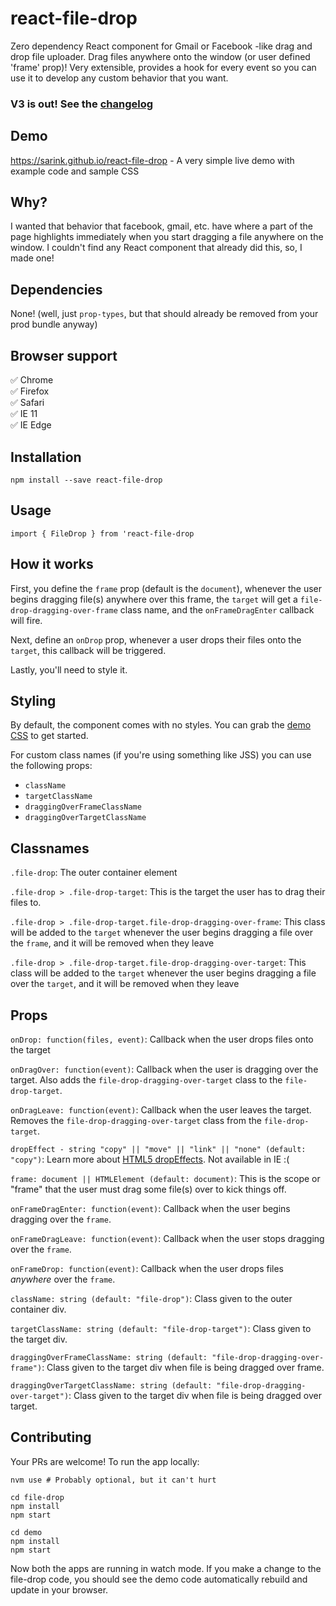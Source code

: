 # react-file-drop

Zero dependency React component for Gmail or Facebook -like drag and drop file uploader. Drag files anywhere onto the window (or user defined 'frame' prop)! Very extensible, provides a hook for every event so you can use it to develop any custom behavior that you want.

### V3 is out! See the [changelog](https://github.com/sarink/react-file-drop/blob/master/CHANGELOG.md)

## Demo

https://sarink.github.io/react-file-drop - A very simple live demo with example code and sample CSS

## Why?

I wanted that behavior that facebook, gmail, etc. have where a part of the page highlights immediately when you start dragging a file anywhere on the window. I couldn't find any React component that already did this, so, I made one!

## Dependencies

None! (well, just `prop-types`, but that should already be removed from your prod bundle anyway)

## Browser support

✅ Chrome <br/>
✅ Firefox <br/>
✅ Safari <br/>
✅ IE 11 <br/>
✅ IE Edge <br/>

## Installation

`npm install --save react-file-drop`

## Usage

`import { FileDrop } from 'react-file-drop`

## How it works

First, you define the `frame` prop (default is the `document`), whenever the user begins dragging file(s) anywhere over this frame, the `target` will get a `file-drop-dragging-over-frame` class name, and the `onFrameDragEnter` callback will fire.

Next, define an `onDrop` prop, whenever a user drops their files onto the `target`, this callback will be triggered.

Lastly, you'll need to style it.

## Styling

By default, the component comes with no styles. You can grab the [demo CSS](https://raw.githubusercontent.com/sarink/react-file-drop/master/src/Demo/Demo.css) to get started.

For custom class names (if you're using something like JSS) you can use the following props:

- `className`
- `targetClassName`
- `draggingOverFrameClassName`
- `draggingOverTargetClassName`

## Classnames

`.file-drop`: The outer container element

`.file-drop > .file-drop-target`: This is the target the user has to drag their files to.

`.file-drop > .file-drop-target.file-drop-dragging-over-frame`: This class will be added to the `target` whenever the user begins dragging a file over the `frame`, and it will be removed when they leave

`.file-drop > .file-drop-target.file-drop-dragging-over-target`: This class will be added to the `target` whenever the user begins dragging a file over the `target`, and it will be removed when they leave

## Props

`onDrop: function(files, event)`: Callback when the user drops files onto the target

`onDragOver: function(event)`: Callback when the user is dragging over the target. Also adds the `file-drop-dragging-over-target` class to the `file-drop-target`.

`onDragLeave: function(event)`: Callback when the user leaves the target. Removes the `file-drop-dragging-over-target` class from the `file-drop-target`.

`dropEffect - string "copy" || "move" || "link" || "none" (default: "copy")`: Learn more about [HTML5 dropEffects](https://developer.mozilla.org/en-US/docs/Web/API/DataTransfer#dropEffect.28.29). Not available in IE :(

`frame: document || HTMLElement (default: document)`: This is the scope or "frame" that the user must drag some file(s) over to kick things off.

`onFrameDragEnter: function(event)`: Callback when the user begins dragging over the `frame`.

`onFrameDragLeave: function(event)`: Callback when the user stops dragging over the `frame`.

`onFrameDrop: function(event)`: Callback when the user drops files _anywhere_ over the `frame`.

`className: string (default: "file-drop")`: Class given to the outer container div.

`targetClassName: string (default: "file-drop-target")`: Class given to the target div.

`draggingOverFrameClassName: string (default: "file-drop-dragging-over-frame")`: Class given to the target div when file is being dragged over frame.

`draggingOverTargetClassName: string (default: "file-drop-dragging-over-target")`: Class given to the target div when file is being dragged over target.

## Contributing

Your PRs are welcome! To run the app locally:

```
nvm use # Probably optional, but it can't hurt

cd file-drop
npm install
npm start

cd demo
npm install
npm start
```

Now both the apps are running in watch mode. If you make a change to the file-drop code, you should see the demo code automatically rebuild and update in your browser.

